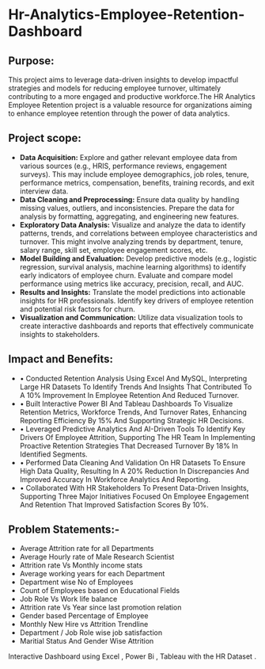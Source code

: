 # Hr-Analytics-Employee-Retention-Dashboard

## Purpose: 
This project aims to leverage data-driven insights to develop impactful strategies and models for reducing employee turnover, ultimately contributing to a more engaged and productive workforce.The HR Analytics Employee Retention project is a valuable resource for organizations aiming to enhance employee retention through the power of data analytics. 

## Project scope:

* **Data Acquisition:** Explore and gather relevant employee data from various sources (e.g., HRIS, performance reviews, engagement surveys). This may include employee demographics, job roles, tenure, performance metrics, compensation, benefits, training records, and exit interview data.
* **Data Cleaning and Preprocessing:** Ensure data quality by handling missing values, outliers, and inconsistencies. Prepare the data for analysis by formatting, aggregating, and engineering new features.
* **Exploratory Data Analysis:** Visualize and analyze the data to identify patterns, trends, and correlations between employee characteristics and turnover. This might involve analyzing trends by department, tenure, salary range, skill set, employee engagement scores, etc.
* **Model Building and Evaluation:** Develop predictive models (e.g., logistic regression, survival analysis, machine learning algorithms) to identify early indicators of employee churn. Evaluate and compare model performance using metrics like accuracy, precision, recall, and AUC.
* **Results and Insights:** Translate the model predictions into actionable insights for HR professionals. Identify key drivers of employee retention and potential risk factors for churn.
* **Visualization and Communication:** Utilize data visualization tools to create interactive dashboards and reports that effectively communicate insights to stakeholders.


## Impact and Benefits:

* •	Conducted Retention Analysis Using Excel And MySQL, Interpreting Large HR Datasets To Identify Trends And Insights That Contributed To A 10% Improvement In Employee Retention And Reduced Turnover.
* •	Built Interactive Power BI And Tableau Dashboards To Visualize Retention Metrics, Workforce Trends, And Turnover Rates, Enhancing Reporting Efficiency By 15% And Supporting Strategic HR Decisions.
* •	Leveraged Predictive Analytics And AI-Driven Tools To Identify Key Drivers Of Employee Attrition, Supporting The HR Team In Implementing Proactive Retention Strategies That Decreased Turnover By 18% In Identified Segments.
* •	Performed Data Cleaning And Validation On HR Datasets To Ensure High Data Quality, Resulting In A 20% Reduction In Discrepancies And Improved Accuracy In Workforce Analytics And Reporting.
* •	Collaborated With HR Stakeholders To Present Data-Driven Insights, Supporting Three Major Initiatives Focused On Employee Engagement And Retention That Improved Satisfaction Scores By 10%.


## Problem Statements:-

- Average Attrition rate for all Departments 
- Average Hourly rate of Male Research Scientist
- Attrition rate Vs Monthly income stats
- Average working years for each Department
- Department wise No of Employees 
- Count of Employees based on Educational Fields
- Job Role Vs Work life balance
- Attrition rate Vs Year since last promotion relation
- Gender based Percentage of Employee
- Monthly New Hire vs Attrition Trendline
- Department / Job Role wise job satisfaction
- Maritial Status And Gender Wise Attrition

Interactive Dashboard using  Excel , Power Bi , Tableau with the HR Dataset .
